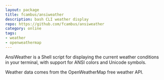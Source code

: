 ```yaml
---
layout: package
title: fcambus/ansiweather
description: bash CLI weather display
repo: https://github.com/fcambus/ansiweather
category: online
tags:
- weather
- openweathermap
---
```

AnsiWeather is a Shell script for displaying the current weather conditions in your terminal, with support for ANSI colors and Unicode symbols.

Weather data comes from the OpenWeatherMap free weather API.

